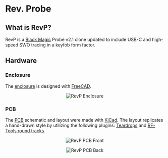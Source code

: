 # Rev. Probe

## What is RevP?
RevP is a [Black Magic](https://github.com/blackmagic-debug/blackmagic) Probe v2.1 clone updated to include USB-C and high-speed SWO tracing in a keyfob form factor.

## Hardware
### Enclosure
The [enclosure](/Hardware/Enclosure) is designed with [FreeCAD](https://www.freecadweb.org/).
<p align="center">
 <img src="https://user-images.githubusercontent.com/234549/155441127-f0bcbe43-3458-4bed-a10b-a5a80a37db2f.png" alt="RevP Enclosure" />
</p>

### PCB
The [PCB](/Hardware/PCB) schematic and layout were made with [KiCad](https://www.kicad.org/). The layout replicates a hand-drawn style by utilizing the following plugins: [Teardrops](https://github.com/NilujePerchut/kicad_scripts/tree/master/teardrops) and [RF-Tools round tracks](https://github.com/easyw/RF-tools-KiCAD/tree/master/round_tracks).
<p align="center">
 <img src="https://user-images.githubusercontent.com/234549/155431181-df5d7e76-0dea-43b3-9a1d-fdca3a0e664a.png" alt="RevP PCB Front" />
</p>
<p align="center">
 <img src="https://user-images.githubusercontent.com/234549/155431197-3e5a86ef-27ae-4311-a45e-269e96d2ff65.png" alt="RevP PCB Back" />
</p>
